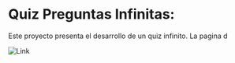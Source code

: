 # Quiz Preguntas Infinitas:

Este proyecto presenta el desarrollo de un quiz infinito. 
La pagina d


![Link](/imagenes/imagenPrincipal)